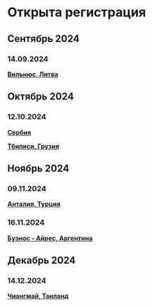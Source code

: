 # Открыта регистрация

## Сентябрь 2024

### 14.09.2024

**[Вильнюс, Литва](/./upcoming-events/vilnius.md)**

## Октябрь 2024

### 12.10.2024

**[Сербия](/./upcoming-events/serbia.md)**

**[Тбилиси, Грузия](/./upcoming-events/tbilisi.md)**

## Ноябрь 2024

### 09.11.2024

**[Анталия, Турция](/./upcoming-events/Antalya.md)**

### 16.11.2024

**[Буэнос - Айрес, Аргентина](/./upcoming-events/argentina.md)**

## Декабрь 2024

### 14.12.2024

**[Чиангмай, Таиланд](/./upcoming-events/chaingпmai.md)**
